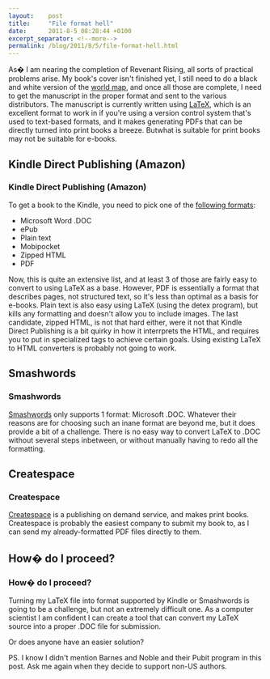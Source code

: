```yaml
---
layout:    post
title:     "File format hell"
date:      2011-8-5 08:28:44 +0100
excerpt_separator: <!--more-->
permalink: /blog/2011/8/5/file-format-hell.html
---
```


As� I am nearing the completion of Revenant Rising, all sorts of practical problems arise. My book's cover isn't finished yet, I still need to do a black and white version of the [world map](https://www.jeroensteenbeeke.nl/revenant-rising-map/), and once all those are complete, I need to get the manuscript in the proper format and sent to the various distributors. The manuscript is currently written using [LaTeX](http://en.wikipedia.org/wiki/LaTeX), which is an excellent format to work in if you're using a version control system that's used to text-based formats, and it makes generating PDFs that can be directly turned into print books a breeze. Butwhat is suitable for print books may not be suitable for e-books.

<!--more-->
## Kindle Direct Publishing (Amazon)


### Kindle Direct Publishing (Amazon)


To get a book to the Kindle, you need to pick one of the [following formats](https://kdp.amazon.com/self-publishing/help/ref=hp_kdp_formats_navbox?topicId=A2V645S25NG1WN):
* Microsoft Word .DOC
* ePub
* Plain text
* Mobipocket
* Zipped HTML
* PDF

Now, this is quite an extensive list, and at least 3 of those are fairly easy to convert to using LaTeX as a base. However, PDF is essentially a format that describes pages, not structured text, so it's less than optimal as a basis for e-books. Plain text is also easy using LaTeX (using the detex program), but kills any formatting and doesn't allow you to include images. The last candidate, zipped HTML, is not that hard either, were it not that Kindle Direct Publishing is a bit quirky in how it interrprets the HTML, and requires you to put in specialized tags to achieve certain goals. Using existing LaTeX to HTML converters is probably not going to work.

## Smashwords


### Smashwords


[Smashwords](http://www.smashwords.com) only supports 1 format: Microsoft .DOC. Whatever their reasons are for choosing such an inane format are beyond me, but it does provide a bit of a challenge. There is no easy way to convert LaTeX to .DOC without several steps inbetween, or without manually having to redo all the formatting.

## Createspace


### Createspace


[Createspace](http://www.createspace.com) is a publishing on demand service, and makes print books. Createspace is probably the easiest company to submit my book to, as I can send my already-formatted PDF files directly to them.

## **How� do I proceed?**


### **How� do I proceed?**


Turning my LaTeX file into format supported by Kindle or Smashwords is going to be a challenge, but not an extremely difficult one. As a computer scientist I am confident I can create a tool that can convert my LaTeX source into a proper .DOC file for submission.

Or does anyone have an easier solution?

PS. I know I didn't mention Barnes and Noble and their Pubit program in this post. Ask me again when they decide to support non-US authors.